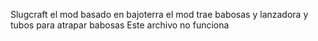 Slugcraft el mod basado en bajoterra el mod trae babosas y lanzadora y tubos para atrapar babosas 
Este archivo no funciona 
